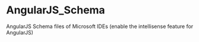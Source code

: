 AngularJS_Schema
================

AngularJS Schema files of Microsoft IDEs (enable the intellisense feature for AngularJS)
